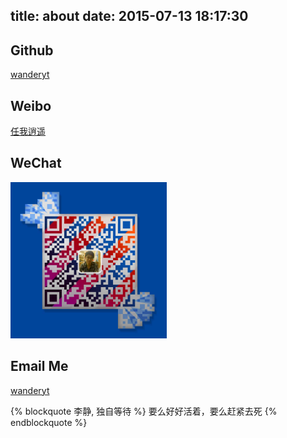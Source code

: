 title: about
date: 2015-07-13 18:17:30
---

## Github

[wanderyt](https://github.com/wanderyt)

## Weibo

[任我逍遥](http://www.weibo.com/u/2031712337)

## WeChat

<img src="../images/code.png" alt="WeChat" style="width: 250px;"/>

## Email Me

[wanderyt](wanderyt1988@163.com)




{% blockquote 李静, 独自等待 %}
要么好好活着，要么赶紧去死
{% endblockquote %}